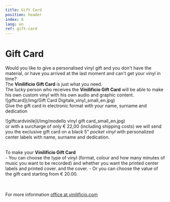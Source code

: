 ```yaml
---
title: Gift Card
position: header
index: 6
lang: en
ref: gift-card
---
```


# Gift Card
Would you like to give a personalised vinyl gift and you don't have the material, or have you arrived at the last moment and can't get your vinyl in time?<br>
The <b>Vinilificio Gift Card</b> is just what you need.<br>
The lucky person who receives the <b>Vinilificio Gift Card</b> will be able to make his own custom vinyl with his own audio and graphic content.<br>
![giftcard](/img/Gift Card Digitale_vinyl_small_en.jpg)
<br>
Give the gift card in electronic format with your name, surname and dedication<br>

![giftcardvinile](/img/modello vinyl gift card_small_en.jpg)
<br>
or with a surcharge of only € 22,00 (including shipping costs) we will send you the exclusive gift card on a black 5" <i>pocket vinyl</i> with personalized center labels with name, surname and dedication. 




<br>
To make your <b>Vinilificio Gift Card</b><br>
- You can choose the type of vinyl (format, colour and how many minutes of music you want to be recorded) and whether you want the printed center labels and printed cover.
 and the cover.
- Or you can choose the value of the gift card starting from € 20.00.<br>

<br><br>
For more information <a href="mailto:office@vinilificio.com">office at vinilificio.com</a>

